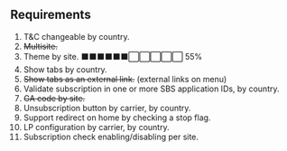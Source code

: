 ## Requirements

1. T&C changeable by country.
2. ~~Multisite.~~
3. Theme by site. ⬛⬛⬛⬛⬛⬛⬜⬜⬜⬜⬜ 55%
4. Show tabs by country.
5. ~~Show tabs as an external link.~~ (external links on menu)
6. Validate subscription in one or more SBS application IDs, by country.
7. ~~GA code by site.~~
8. Unsubscription button by carrier, by country.
9. Support redirect on home by checking a stop flag.
10. LP configuration by carrier, by country.
11. Subscription check enabling/disabling per site.
